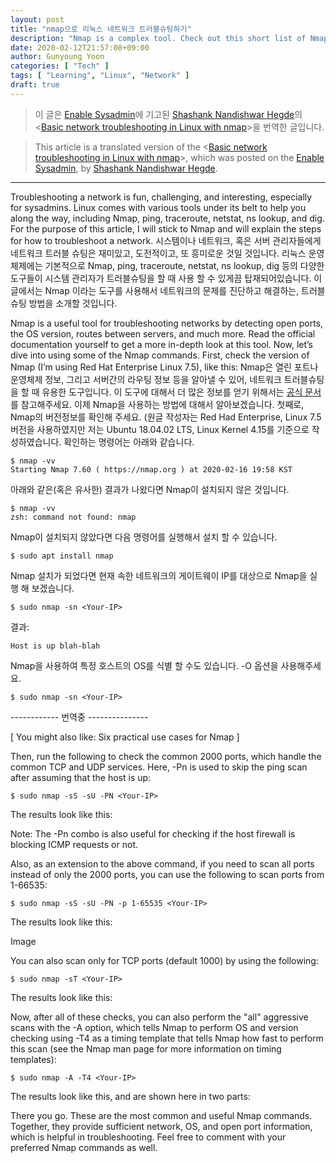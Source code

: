 ```yaml
---
layout: post
title: "nmap으로 리눅스 네트워크 트러블슈팅하기"
description: "Nmap is a complex tool. Check out this short list of Nmap commands that will carry you through basic network troubleshooting."
date: 2020-02-12T21:57:08+09:00
author: Gunyoung Yoon
categories: [ "Tech" ]
tags: [ "Learning", "Linux", "Network" ]
draft: true
---
```


> 이 글은 [Enable Sysadmin](https://www.redhat.com/sysadmin/)에 기고된 [Shashank Nandishwar Hegde](https://www.redhat.com/sysadmin/users/shegde)의 <[Basic network troubleshooting in Linux with nmap](https://www.redhat.com/sysadmin/nmap-troubleshooting?fbclid=IwAR3u08g6tcb6e6-drJgdTnb50el0joxkmSsGLPKcycwhEzqkh7pPszjSs6c)>을 번역한 글입니다.

> This article is a translated version of the <[Basic network troubleshooting in Linux with nmap](https://www.redhat.com/sysadmin/nmap-troubleshooting?fbclid=IwAR3u08g6tcb6e6-drJgdTnb50el0joxkmSsGLPKcycwhEzqkh7pPszjSs6c)>, which was posted on the [Enable Sysadmin](https://www.redhat.com/sysadmin/), by [Shashank Nandishwar Hegde](https://www.redhat.com/sysadmin/users/shegde).


--------------------------------------------------


Troubleshooting a network is fun, challenging, and interesting, especially for sysadmins. Linux comes with various tools under its belt to help you along the way, including Nmap, ping, traceroute, netstat, ns lookup, and dig. For the purpose of this article, I will stick to Nmap and will explain the steps for how to troubleshoot a network.
시스템이나 네트워크, 혹은 서버 관리자들에게 네트워크 트러블 슈팅은 재미있고, 도전적이고, 또 흥미로운 것일 것입니다. 리눅스 운영체제에는 기본적으로 Nmap, ping, traceroute, netstat, ns lookup, dig 등의 다양한 도구들이 시스템 관리자가 트러블슈팅을 할 때 사용 할 수 있게끔 탑재되어있습니다. 이 글에서는 Nmap 이라는 도구를 사용해서 네트워크의 문제를 진단하고 해결하는, 트러블슈팅 방법을 소개할 것입니다.

Nmap is a useful tool for troubleshooting networks by detecting open ports, the OS version, routes between servers, and much more. Read the official documentation yourself to get a more in-depth look at this tool. Now, let’s dive into using some of the Nmap commands. First, check the version of Nmap (I’m using Red Hat Enterprise Linux 7.5), like this:
Nmap은 열린 포트나 운영체제 정보, 그리고 서버간의 라우팅 정보 등을 알아낼 수 있어,  네트워크 트러블슈팅을 할 때 유용한 도구입니다. 이 도구에 대해서 더 많은 정보를 얻기 위해서는 [공식 문서](https://official-doc-nmap)를 참고해주세요. 이제 Nmap을 사용하는 방법에 대해서 알아보겠습니다. 첫째로, Nmap의 버전정보를 확인해 주세요. (원글 작성자는 Red Had Enterprise, Linux 7.5 버전을 사용하였지만 저는 Ubuntu 18.04.02 LTS, Linux Kernel 4.15를 기준으로 작성하였습니다. 확인하는 명령어는 아래와 같습니다.
```
$ nmap -vv
Starting Nmap 7.60 ( https://nmap.org ) at 2020-02-16 19:58 KST
```

아래와 같은(혹은 유사한) 결과가 나왔다면 Nmap이 설치되지 않은 것입니다.
```
$ nmap -vv
zsh: command not found: nmap
```

Nmap이 설치되지 않았다면 다음 명령어를 실행해서 설치 할 수 있습니다.
```
$ sudo apt install nmap
```

Nmap 설치가 되었다면 현재 속한 네트워크의 게이트웨이 IP를 대상으로 Nmap을 실행 해 보겠습니다.
```
$ sudo nmap -sn <Your-IP>
```

결과: 
```
Host is up blah-blah
```

Nmap을 사용하여 특정 호스트의 OS를 식별 할 수도 있습니다. -O 옵션을 사용해주세요.
```
$ sudo nmap -sn <Your-IP>
```



------------ 번역중 ---------------


[ You might also like: Six practical use cases for Nmap ]

Then, run the following to check the common 2000 ports, which handle the common TCP and UDP services. Here, -Pn is used to skip the ping scan after assuming that the host is up:

```
$ sudo nmap -sS -sU -PN <Your-IP>
```

The results look like this:

Note: The -Pn combo is also useful for checking if the host firewall is blocking ICMP requests or not.

Also, as an extension to the above command, if you need to scan all ports instead of only the 2000 ports, you can use the following to scan ports from 1-66535:

```
$ sudo nmap -sS -sU -PN -p 1-65535 <Your-IP>
```
The results look like this:

Image


You can also scan only for TCP ports (default 1000) by using the following:

```
$ sudo nmap -sT <Your-IP>
```
The results look like this:


Now, after all of these checks, you can also perform the "all" aggressive scans with the -A option, which tells Nmap to perform OS and version checking using -T4 as a timing template that tells Nmap how fast to perform this scan (see the Nmap man page for more information on timing templates):

```
$ sudo nmap -A -T4 <Your-IP>
```
The results look like this, and are shown here in two parts:


There you go. These are the most common and useful Nmap commands. Together, they provide sufficient network, OS, and open port information, which is helpful in troubleshooting. Feel free to comment with your preferred Nmap commands as well.


